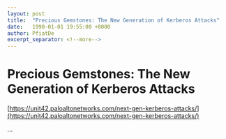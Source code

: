 ```yaml
---
layout: post
title:  "Precious Gemstones: The New Generation of Kerberos Attacks"
date:   1990-01-01 19:55:00 +0000
author: PfiatDe
excerpt_separator: <!--more-->
---
```


# Precious Gemstones: The New Generation of Kerberos Attacks

[https://unit42.paloaltonetworks.com/next-gen-kerberos-attacks/](https://unit42.paloaltonetworks.com/next-gen-kerberos-attacks/)

...
<!--more-->
